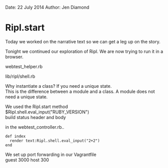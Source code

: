 Date: 22 July 2014
Author: Jen Diamond

# Ripl.start

Today we worked on the narrative text so we can get a leg up on the story.

Tonight we continued our exploration of Ripl. We are now trying to run it in a browser.

webtest_helper.rb

lib/ripl/shell.rb

Why instantiate a class? If you need a unique state.  
This is the difference between a module and a class. A module does not need a unique state.

We used the Ripl.start method  
$Ripl.shell.eval_input("RUBY_VERSION")  
build status header and body

in the webtest_controller.rb..

    def index  
      render text:Ripl.shell.eval_input("2+2")  
    end

We set up port forwarding in our Vagrantfile  
  guest 3000 host 300


